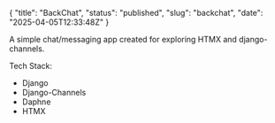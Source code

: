 {
  "title": "BackChat",
  "status": "published",
  "slug": "backchat",
  "date": "2025-04-05T12:33:48Z"
}

<p>A simple chat/messaging app created for exploring HTMX and django-channels.</p>
<p>Tech Stack:</p>
<ul>
<li>Django</li>
<li>Django-Channels</li>
<li>Daphne</li>
<li>HTMX</li>
</ul>
